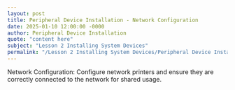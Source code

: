 ```yaml
---
layout: post
title: Peripheral Device Installation - Network Configuration
date: 2025-01-10 12:00:00 -0000
author: Peripheral Device Installation
quote: "content here"
subject: "Lesson 2 Installing System Devices"
permalink: "/Lesson 2 Installing System Devices/Peripheral Device Installation/Peripheral Device Installation - Network Configuration"
---
```


Network Configuration: Configure network printers and ensure they are correctly connected to the network for shared usage.
